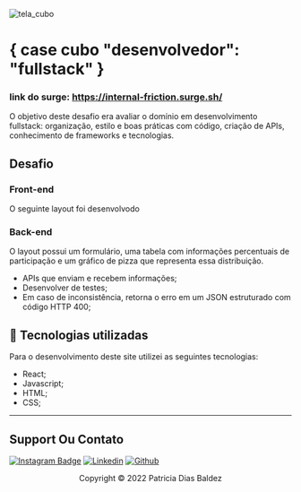 ![tela_cubo](https://user-images.githubusercontent.com/88301906/158843533-ee6a5f91-599d-48cb-aa4c-ec3e9313b514.png)

#  { case cubo "desenvolvedor": "fullstack" }

### link do surge: https://internal-friction.surge.sh/

O objetivo deste desafio era avaliar o domínio em desenvolvimento fullstack: organização, estilo e boas práticas com código, criação de APIs, conhecimento de frameworks e tecnologias.



##  Desafio

###  Front-end

O seguinte layout foi desenvolvodo 


###  Back-end

O layout possui um formulário, uma tabela com informações percentuais de participação e um gráfico de pizza que representa essa distribuição.

- APIs que enviam e recebem informações;
- Desenvolver de testes;
- Em caso de inconsistência, retorna o erro em um JSON estruturado com código HTTP 400;

## 💼 Tecnologias utilizadas
Para o desenvolvimento deste site utilizei as seguintes tecnologias:

- React;
- Javascript;
- HTML;
- CSS;

---
## Support Ou Contato 

[![Instagram Badge](https://img.shields.io/badge/Instagram-E4405F?style=for-the-badge&logo=instagram&logoColor=white)](https://www.instagram.com/patriciabaldez/)
[![Linkedin](https://img.shields.io/badge/LinkedIn-0077B5?style=for-the-badge&logo=linkedin&logoColor=white)](https://www.linkedin.com/in/patricia-dias-baldez-a89b0818a/)
[![Github](https://img.shields.io/badge/GitHub-100000?style=for-the-badge&logo=github&logoColor=white)](https://github.com/Patriciabadez/case_cubo-full_stack)


<p align="center">Copyright © 2022 Patricia Dias Baldez</p>





